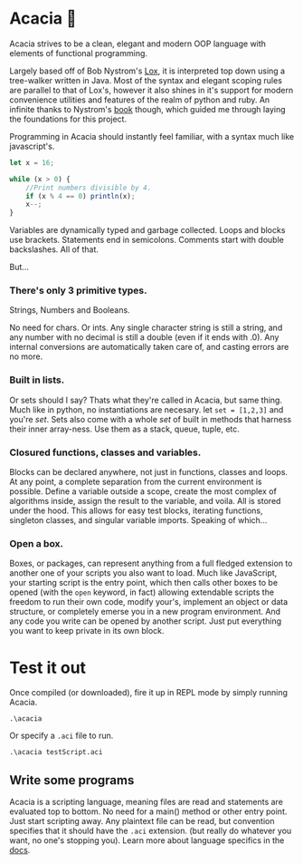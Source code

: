 # Acacia 🌱
Acacia strives to be a clean, elegant and modern OOP language with elements of functional programming.

Largely based off of Bob Nystrom's [Lox](https://github.com/munificent/craftinginterpreters), it is interpreted top down using a tree-walker written in Java. Most of the syntax and elegant scoping rules are parallel to that of Lox's, however it also shines in it's support for modern convenience utilities and features of the realm of python and ruby. An infinite thanks to Nystrom's [book](http://craftinginterpreters.com/) though, which guided me through laying the foundations for this project.

Programming in Acacia should instantly feel familiar, with a syntax much like javascript's.
```javascript
let x = 16;

while (x > 0) {
    //Print numbers divisible by 4.
    if (x % 4 == 0) println(x);
    x--;
}
```

Variables are dynamically typed and garbage collected. Loops and blocks use brackets. Statements end in semicolons. Comments start with double backslashes. All of that.

But...
### There's only 3 primitive types.
Strings, Numbers and Booleans. 

No need for chars. Or ints. Any single character string is still a string, and any number with no decimal is still a double (even if it ends with .0). Any internal conversions are automatically taken care of, and casting errors are no more.

### Built in lists.
Or sets should I say? Thats what they're called in Acacia, but same thing. Much like in python, no instantiations are necesary. let `set = [1,2,3]` and you're *set*. Sets also come with a whole *set* of built in methods that harness their inner array-ness. Use them as a stack, queue, tuple, etc.

### Closured functions, classes and variables.
Blocks can be declared anywhere, not just in functions, classes and loops. At any point, a complete separation from the current environment is possible. Define a variable outside a scope, create the most complex of algorithms inside, assign the result to the variable, and voila. All is stored under the hood. This allows for easy test blocks, iterating functions, singleton classes, and singular variable imports. Speaking of which...

### Open a box.
Boxes, or packages, can represent anything from a full fledged extension to another one of your scripts you also want to load. Much like JavaScript, your starting script is the entry point, which then calls other boxes to be opened (with the `open` keyword, in fact) allowing extendable scripts the freedom to run their own code, modify your's, implement an object or data structure, or completely emerse you in a new program environment. And any code you write can be opened by another script. Just put everything you want to keep private in its own block.

# Test it out
Once compiled (or downloaded), fire it up in REPL mode by simply running Acacia.
```
.\acacia
```

Or specify a `.aci` file to run.
```
.\acacia testScript.aci
```

## Write some programs
Acacia is a scripting language, meaning files are read and statements are evaluated top to bottom. No need for a main() method or other entry point. Just start scripting away. Any plaintext file can be read, but convention specifies that it should have the `.aci` extension. (but really do whatever you want, no one's stopping you).
Learn more about language specifics in the [docs](DOCS.md).
